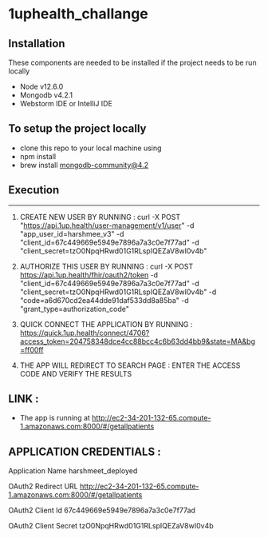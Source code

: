 # 1uphealth_challange




## Installation

These components are needed to be installed if the project needs to be run locally 
- Node v12.6.0
- Mongodb v4.2.1
- Webstorm IDE or IntelliJ IDE 


## To setup the project locally 
 - clone this repo to your local machine using 
 - npm install
 - brew install mongodb-community@4.2
 

## Execution
---------

1) CREATE NEW USER BY RUNNING :
 curl -X POST "https://api.1up.health/user-management/v1/user" -d "app_user_id=harshmee_v3" -d   "client_id=67c449669e5949e7896a7a3c0e7f77ad" -d "client_secret=tzO0NpqHRwd01G1RLspIQEZaV8wI0v4b"
 
2) AUTHORIZE THIS USER BY RUNNING :
curl -X POST https://api.1up.health/fhir/oauth2/token -d "client_id=67c449669e5949e7896a7a3c0e7f77ad" -d "client_secret=tzO0NpqHRwd01G1RLspIQEZaV8wI0v4b" -d "code=a6d670cd2ea44dde91daf533dd8a85ba" -d "grant_type=authorization_code"

3) QUICK CONNECT THE APPLICATION BY RUNNING : 
https://quick.1up.health/connect/4706?access_token=204758348dce4cc88bcc4c6b63dd4bb9&state=MA&bg=ff00ff

4) THE APP WILL REDIRECT TO SEARCH PAGE :  ENTER THE ACCESS CODE AND VERIFY THE RESULTS 

## LINK : 

- The app is running at http://ec2-34-201-132-65.compute-1.amazonaws.com:8000/#/getallpatients

## APPLICATION CREDENTIALS : 

Application Name
harshmeet_deployed

OAuth2 Redirect URL
http://ec2-34-201-132-65.compute-1.amazonaws.com:8000/#/getallpatients

OAuth2 Client Id
67c449669e5949e7896a7a3c0e7f77ad

OAuth2 Client Secret
tzO0NpqHRwd01G1RLspIQEZaV8wI0v4b

